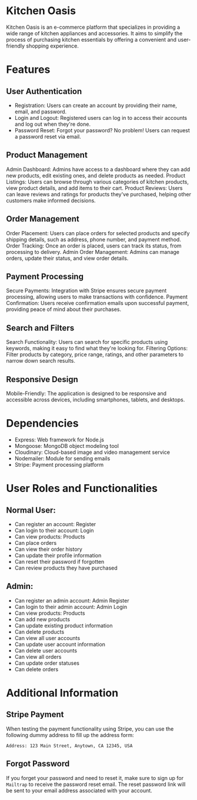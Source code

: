 # Kitchen Oasis


Kitchen Oasis is an e-commerce platform that specializes in providing a wide range of kitchen appliances and accessories. It aims to simplify the process of purchasing kitchen essentials by offering a convenient and user-friendly shopping experience.


# Features

## User Authentication

- Registration: Users can create an account by providing their name, email, and password.
- Login and Logout: Registered users can log in to access their accounts and log out when they're done.
- Password Reset: Forgot your password? No problem! Users can request a password reset via email.

  
## Product Management
Admin Dashboard: Admins have access to a dashboard where they can add new products, edit existing ones, and delete products as needed.
Product Listings: Users can browse through various categories of kitchen products, view product details, and add items to their cart.
Product Reviews: Users can leave reviews and ratings for products they've purchased, helping other customers make informed decisions.

## Order Management
Order Placement: Users can place orders for selected products and specify shipping details, such as address, phone number, and payment method.
Order Tracking: Once an order is placed, users can track its status, from processing to delivery.
Admin Order Management: Admins can manage orders, update their status, and view order details.


## Payment Processing
Secure Payments: Integration with Stripe ensures secure payment processing, allowing users to make transactions with confidence.
Payment Confirmation: Users receive confirmation emails upon successful payment, providing peace of mind about their purchases.


## Search and Filters
Search Functionality: Users can search for specific products using keywords, making it easy to find what they're looking for.
Filtering Options: Filter products by category, price range, ratings, and other parameters to narrow down search results.


## Responsive Design
Mobile-Friendly: The application is designed to be responsive and accessible across devices, including smartphones, tablets, and desktops.



# Dependencies

- Express: Web framework for Node.js
- Mongoose: MongoDB object modeling tool
- Cloudinary: Cloud-based image and video management service
- Nodemailer: Module for sending emails
- Stripe: Payment processing platform


  
# User Roles and Functionalities


## Normal User:

- Can register an account: Register
- Can login to their account: Login
- Can view products: Products
- Can place orders
- Can view their order history
- Can update their profile information
- Can reset their password if forgotten
- Can review products they have purchased

  
## Admin:

- Can register an admin account: Admin Register
- Can login to their admin account: Admin Login
- Can view products: Products
- Can add new products
- Can update existing product information
- Can delete products
- Can view all user accounts
- Can update user account information
- Can delete user accounts
- Can view all orders
- Can update order statuses
- Can delete orders



# Additional Information


## Stripe Payment
When testing the payment functionality using Stripe, you can use the following dummy address to fill up the address form:

 `Address: 123 Main Street, Anytown, CA 12345, USA`

## Forgot Password
If you forget your password and need to reset it, make sure to sign up for `Mailtrap` to receive the password reset email. The reset password link will be sent to your email address associated with your account.
